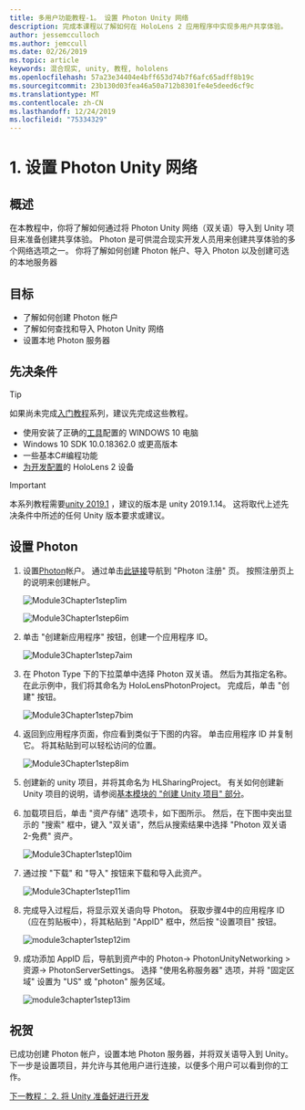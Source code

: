 ```yaml
---
title: 多用户功能教程-1。 设置 Photon Unity 网络
description: 完成本课程以了解如何在 HoloLens 2 应用程序中实现多用户共享体验。
author: jessemcculloch
ms.author: jemccull
ms.date: 02/26/2019
ms.topic: article
keywords: 混合现实, unity, 教程, hololens
ms.openlocfilehash: 57a23e34404e4bff653d74b7f6afc65adff8b19c
ms.sourcegitcommit: 23b130d03fea46a50a712b8301fe4e5deed6cf9c
ms.translationtype: MT
ms.contentlocale: zh-CN
ms.lasthandoff: 12/24/2019
ms.locfileid: "75334329"
---
```

# <a name="1-setting-up-photon-unity-networking"></a>1. 设置 Photon Unity 网络

## <a name="overview"></a>概述

在本教程中，你将了解如何通过将 Photon Unity 网络（双关语）导入到 Unity 项目来准备创建共享体验。 Photon 是可供混合现实开发人员用来创建共享体验的多个网络选项之一。 你将了解如何创建 Photon 帐户、导入 Photon 以及创建可选的本地服务器

## <a name="objectives"></a>目标

* 了解如何创建 Photon 帐户
* 了解如何查找和导入 Photon Unity 网络
* 设置本地 Photon 服务器

## <a name="prerequisites"></a>先决条件

>[!TIP]
>如果尚未完成[入门教程](mrlearning-base.md)系列，建议先完成这些教程。

* 使用安装了正确的[工具](install-the-tools.md)配置的 WINDOWS 10 电脑
* Windows 10 SDK 10.0.18362.0 或更高版本
* 一些基本C#编程功能
* [为开发配置](using-visual-studio.md#enabling-developer-mode)的 HoloLens 2 设备

>[!IMPORTANT]
>本系列教程需要<a href="https://unity3d.com/get-unity/download/archive" target="_blank">unity 2019.1</a> ，建议的版本是 unity 2019.1.14。 这将取代上述先决条件中所述的任何 Unity 版本要求或建议。

## <a name="setting-up-photon"></a>设置 Photon

1. 设置[Photon](https://dashboard.photonengine.com//Account/SignUp)帐户。 通过单击[此链接](https://dashboard.photonengine.com//Account/SignUp)导航到 "Photon 注册" 页。 按照注册页上的说明来创建帐户。

    ![Module3Chapter1step1im](images/module3chapter1step1im.PNG)

    ![Module3Chapter1step6im](images/module3chapter1step6im.PNG)

2. 单击 "创建新应用程序" 按钮，创建一个应用程序 ID。

    ![Module3Chapter1step7aim](images/module3chapter1step7aim.PNG)

3. 在 Photon Type 下的下拉菜单中选择 Photon 双关语。 然后为其指定名称。 在此示例中，我们将其命名为 HoloLensPhotonProject。 完成后，单击 "创建" 按钮。

    ![Module3Chapter1step7bim](images/module3chapter1step7bim.PNG)

4. 返回到应用程序页面，你应看到类似于下图的内容。 单击应用程序 ID 并复制它。 将其粘贴到可以轻松访问的位置。  

    ![Module3Chapter1step8im](images/module3chapter1step8im.PNG)

5. 创建新的 unity 项目，并将其命名为 HLSharingProject。 有关如何创建新 Unity 项目的说明，请参阅[基本模块的 "创建 Unity 项目" 部分](https://docs.microsoft.com//windows/mixed-reality/mrlearning-base-ch1#create-new-unity-project)。 

6. 加载项目后，单击 "资产存储" 选项卡，如下图所示。 然后，在下图中突出显示的 "搜索" 框中，键入 "双关语"，然后从搜索结果中选择 "Photon 双关语 2-免费" 资产。

    ![Module3Chapter1step10im](images/module3chapter1step10im.PNG)

7. 通过按 "下载" 和 "导入" 按钮来下载和导入此资产。

    ![Module3Chapter1step11im](images/module3chapter1step11im.PNG)

8. 完成导入过程后，将显示双关语向导 Photon。 获取步骤4中的应用程序 ID （应在剪贴板中），将其粘贴到 "AppID" 框中，然后按 "设置项目" 按钮。

    ![module3chapter1step12im](images/module3chapter1step12im.PNG)

9. 成功添加 AppID 后，导航到资产中的 Photon-> PhotonUnityNetworking > 资源-> PhotonServerSettings。 选择 "使用名称服务器" 选项，并将 "固定区域" 设置为 "US" 或 "photon" 服务区域。

    ![module3chapter1step13im](images/module3chapter1step13im.PNG)

## <a name="congratulations"></a>祝贺

已成功创建 Photon 帐户，设置本地 Photon 服务器，并将双关语导入到 Unity。 下一步是设置项目，并允许与其他用户进行连接，以便多个用户可以看到你的工作。

[下一教程： 2. 将 Unity 准备好进行开发](mrlearning-sharing(photon)-ch2.md)
